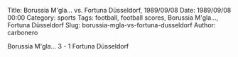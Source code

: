 Title: Borussia M'gla… vs. Fortuna Düsseldorf, 1989/09/08
Date: 1989/09/08 00:00
Category: sports
Tags: football, football scores, Borussia M'gla…, Fortuna Düsseldorf
Slug: borussia-mgla-vs-fortuna-dusseldorf
Author: carbonero


Borussia M'gla… 3 - 1 Fortuna Düsseldorf
